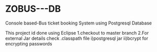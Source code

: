 # ZOBUS---DB
Console based-Bus ticket booking System using Postgresql Database

This project id done using Eclipse
1.checkout to master branch
2.For external Jar details check .classpath file
 i)postgresql jar
 ii)bcrypt for encrypting passwords
